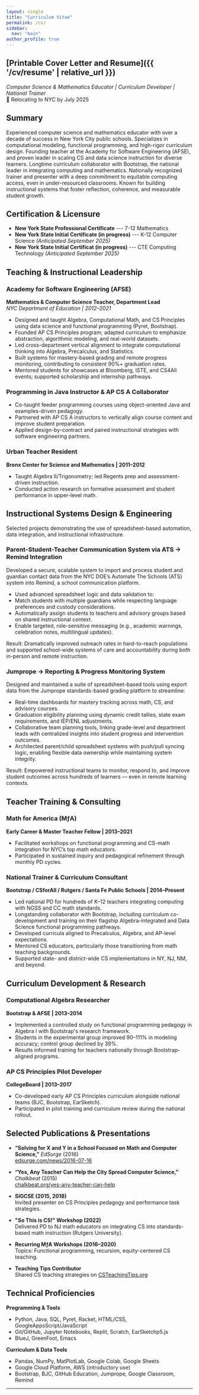 ```yaml
---
layout: single
title: "Curriculum Vitae"
permalink: /cv/
sidebar:
  nav: "main"
author_profile: true
---
```


## [Printable Cover Letter and Resume]({{ '/cv/resume' | relative_url }})

*Computer Science & Mathematics Educator | Curriculum Developer | National Trainer*  
📍 Relocating to NYC by July 2025  

## **Summary**  
Experienced computer science and mathematics educator with over a decade of success in New York City public schools. Specializes in computational modeling, functional programming, and high-rigor curriculum design. Founding teacher at the Academy for Software Engineering (AFSE), and proven leader in scaling CS and data science instruction for diverse learners. Longtime curriculum collaborator with Bootstrap, the national leader in integrating computing and mathematics. Nationally recognized trainer and presenter with a deep commitment to equitable computing access, even in under-resourced classrooms. Known for building instructional systems that foster reflection, coherence, and measurable student growth.

## **Certification & Licensure**  
- **New York State Professional Certificate** --- 7-12 Mathematics  
- **New York State Initial Certificate (in progress)** --- K-12 Computer Science *(Anticipated September 2025)*  
- **New York State Initial Certificat (in progress)** --- CTE Computing Technology *(Anticipated September 2025)*
## **Teaching & Instructional Leadership**
### **Academy for Software Engineering (AFSE)**  
**Mathematics & Computer Science Teacher, Department Lead**  
*NYC Department of Education | 2012–2021*  
- Designed and taught Algebra, Computational Math, and CS Principles using data science and functional programming (Pyret, Bootstrap).  
- Founded AP CS Principles program; adapted curriculum to emphasize abstraction, algorithmic modeling, and real-world datasets.  
- Led cross-department vertical alignment to integrate computational thinking into Algebra, Precalculus, and Statistics.  
- Built systems for mastery-based grading and remote progress monitoring, contributing to consistent 90%+ graduation rates.  
- Mentored students for showcases at Bloomberg, ISTE, and CS4All events; supported scholarship and internship pathways.  

### **Programming in Java Instructor & AP CS A Collaborator**  
- Co-taught feeder programming courses using object-oriented Java and examples-driven pedagogy.  
- Partnered with AP CS A instructors to vertically align course content and improve student preparation.  
- Applied design-by-contract and paired instructional strategies with software engineering partners.  

### **Urban Teacher Resident**  
**Bronx Center for Science and Mathematics | 2011–2012**  
- Taught Algebra II/Trigonometry; led Regents prep and assessment-driven instruction.  
- Conducted action research on formative assessment and student performance in upper-level math.

## Instructional Systems Design & Engineering
Selected projects demonstrating the use of spreadsheet-based automation, data integration, and instructional infrastructure.

### Parent-Student-Teacher Communication System via ATS → Remind Integration
Developed a secure, scalable system to import and process student and guardian contact data from the NYC DOE’s Automate The Schools (ATS) system into Remind, a school communication platform.

- Used advanced spreadsheet logic and data validation to:
- Match students with multiple guardians while respecting language preferences and custody considerations.
- Automatically assign students to teachers and advisory groups based on shared instructional context.
- Enable targeted, role-sensitive messaging (e.g., academic warnings, celebration notes, multilingual updates).

Result: Dramatically improved outreach rates in hard-to-reach populations and supported school-wide systems of care and accountability during both in-person and remote instruction.

### Jumprope → Reporting & Progress Monitoring System
Designed and maintained a suite of spreadsheet-based tools using export data from the Jumprope standards-based grading platform to streamline:

- Real-time dashboards for mastery tracking across math, CS, and advisory courses.
- Graduation eligibility planning using dynamic credit tallies, state exam requirements, and IEP/ENL adjustments.
- Collaborative team planning tools, linking grade-level and department leads with centralized insights into student progress and intervention outcomes.
- Architected parent/child spreadsheet systems with push/pull syncing logic, enabling flexible data ownership while maintaining system integrity.

Result: Empowered instructional teams to monitor, respond to, and improve student outcomes across hundreds of learners — even in remote learning contexts.

## **Teacher Training & Consulting**

### **Math for America (MƒA)**  
**Early Career & Master Teacher Fellow | 2013–2021**  
- Facilitated workshops on functional programming and CS-math integration for NYC’s top math educators.  
- Participated in sustained inquiry and pedagogical refinement through monthly PD cycles.

### **National Trainer & Curriculum Consultant**  
**Bootstrap / CSforAll / Rutgers / Santa Fe Public Schools | 2014–Present**  
- Led national PD for hundreds of K–12 teachers integrating computing with NGSS and CC math standards.  
- Longstanding collaborator with Bootstrap, including curriculum co-development and training on their flagship Algebra-integrated and Data Science functional programming pathways.  
- Developed curricula aligned to Precalculus, Algebra, and AP-level expectations.  
- Mentored CS educators, particularly those transitioning from math teaching backgrounds.  
- Supported state- and district-wide CS implementations in NY, NJ, NM, and beyond.

## **Curriculum Development & Research**
### **Computational Algebra Researcher**  
**Bootstrap & AFSE | 2013–2014**  
- Implemented a controlled study on functional programming pedagogy in Algebra I with Bootstrap's research framework.  
- Students in the experimental group improved 90–111% in modeling accuracy; control group declined by 39%.  
- Results informed training for teachers nationally through Bootstrap-aligned programs.

### **AP CS Principles Pilot Developer**  
**CollegeBoard | 2013–2017**  
- Co-developed early AP CS Principles curriculum alongside national teams (BJC, Bootstrap, EarSketch).  
- Participated in pilot training and curriculum review during the national rollout.

## **Selected Publications & Presentations**
- **“Solving for X and Y in a School Focused on Math and Computer Science,”** *EdSurge* (2016)  
[edsurge.com/news/2016-07-16](https://www.edsurge.com/news/2016-07-16-solving-for-x-and-y-in-a-school-focused-on-math-and-computer-science)
  
- **“Yes, Any Teacher Can Help the City Spread Computer Science,”** *Chalkbeat* (2015)  
[chalkbeat.org/yes-any-teacher-can-help](https://www.chalkbeat.org/newyork/2015/10/22/21096178/yes-any-teacher-can-help-the-city-spread-computer-science-no-not-any-training-will-do)

- **SIGCSE (2015, 2018)**  
  Invited presenter on CS Principles pedagogy and performance task strategies.

- **"So This is CS!" Workshop (2022)**  
  Delivered PD to NJ math educators on integrating CS into standards-based math instruction (Rutgers University).

- **Recurring MƒA Workshops (2016–2020)**  
  Topics: Functional programming, recursion, equity-centered CS teaching.

- **Teaching Tips Contributor**  
  Shared CS teaching strategies on [CSTeachingTips.org](https://www.csteachingtips.org/taxonomy/term/367)

## **Technical Proficiencies**

**Programming & Tools**  
- Python, Java, SQL, Pyret, Racket, HTML/CSS, GoogleAppsScript/JavaScript  
- Git/GitHub, Jupyter Notebooks, Replit, Scratch, EarSketchp5.js  
- BlueJ, GreenFoot, Emacs

**Curriculum & Data Tools**  
- Pandas, NumPy, MatPlotLab, Google Colab, Google Sheets  
- Google Cloud Platform, AWS (introductory use)  
- Bootstrap, BJC, GitHub Education, Jumprope, Google Classroom, Remind

---
